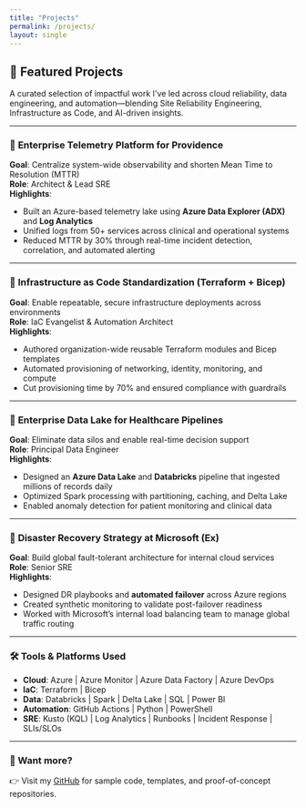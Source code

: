 ```yaml
---
title: "Projects"
permalink: /projects/
layout: single
---
```


## 🚀 Featured Projects

A curated selection of impactful work I've led across cloud reliability, data engineering, and automation—blending Site Reliability Engineering, Infrastructure as Code, and AI-driven insights.

---

### 🔹 **Enterprise Telemetry Platform for Providence**

**Goal**: Centralize system-wide observability and shorten Mean Time to Resolution (MTTR)  
**Role**: Architect & Lead SRE  
**Highlights**:
- Built an Azure-based telemetry lake using **Azure Data Explorer (ADX)** and **Log Analytics**
- Unified logs from 50+ services across clinical and operational systems
- Reduced MTTR by 30% through real-time incident detection, correlation, and automated alerting

---

### 🔹 **Infrastructure as Code Standardization (Terraform + Bicep)**

**Goal**: Enable repeatable, secure infrastructure deployments across environments  
**Role**: IaC Evangelist & Automation Architect  
**Highlights**:
- Authored organization-wide reusable Terraform modules and Bicep templates
- Automated provisioning of networking, identity, monitoring, and compute
- Cut provisioning time by 70% and ensured compliance with guardrails

---

### 🔹 **Enterprise Data Lake for Healthcare Pipelines**

**Goal**: Eliminate data silos and enable real-time decision support  
**Role**: Principal Data Engineer  
**Highlights**:
- Designed an **Azure Data Lake** and **Databricks** pipeline that ingested millions of records daily
- Optimized Spark processing with partitioning, caching, and Delta Lake
- Enabled anomaly detection for patient monitoring and clinical data

---

### 🔹 **Disaster Recovery Strategy at Microsoft (Ex)**

**Goal**: Build global fault-tolerant architecture for internal cloud services  
**Role**: Senior SRE  
**Highlights**:
- Designed DR playbooks and **automated failover** across Azure regions
- Created synthetic monitoring to validate post-failover readiness
- Worked with Microsoft’s internal load balancing team to manage global traffic routing

---

### 🛠️ Tools & Platforms Used

- **Cloud**: Azure | Azure Monitor | Azure Data Factory | Azure DevOps  
- **IaC**: Terraform | Bicep  
- **Data**: Databricks | Spark | Delta Lake | SQL | Power BI  
- **Automation**: GitHub Actions | Python | PowerShell  
- **SRE**: Kusto (KQL) | Log Analytics | Runbooks | Incident Response | SLIs/SLOs

---

### 📌 Want more?

👉 Visit my [GitHub](https://github.com/dhamane-nishikant) for sample code, templates, and proof-of-concept repositories.

